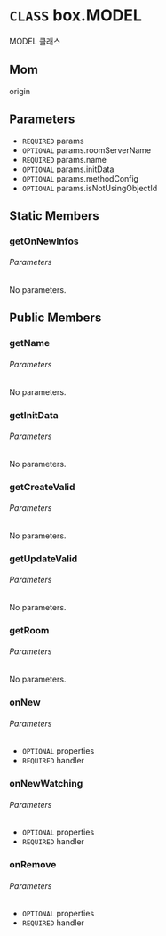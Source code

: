 # `CLASS` box.MODEL
MODEL 클래스

## Mom
origin

## Parameters
* `REQUIRED` params 
* `OPTIONAL` params.roomServerName 
* `REQUIRED` params.name 
* `OPTIONAL` params.initData 
* `OPTIONAL` params.methodConfig 
* `OPTIONAL` params.isNotUsingObjectId 

## Static Members

### getOnNewInfos
###### Parameters
No parameters.

## Public Members

### getName
###### Parameters
No parameters.

### getInitData
###### Parameters
No parameters.

### getCreateValid
###### Parameters
No parameters.

### getUpdateValid
###### Parameters
No parameters.

### getRoom
###### Parameters
No parameters.

### onNew
###### Parameters
* `OPTIONAL` properties
* `REQUIRED` handler

### onNewWatching
###### Parameters
* `OPTIONAL` properties
* `REQUIRED` handler

### onRemove
###### Parameters
* `OPTIONAL` properties
* `REQUIRED` handler
